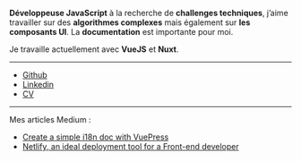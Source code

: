 __Développeuse JavaScript__ à la recherche de __challenges techniques__, j’aime travailler sur des __algorithmes complexes__ mais également sur __les composants UI__. La __documentation__ est importante pour moi.

Je travaille actuellement avec __VueJS__ et __Nuxt__.

____

- [Github](https://github.com/Assitan)
- [Linkedin](https://www.linkedin.com/in/assitank)
- <a href="assitan-kone.pdf" target="_blank">CV</a>

____

Mes articles Medium :

- [Create a simple i18n doc with VuePress](https://medium.com/@assitan/create-a-simple-i18n-doc-with-vuepress-abf55a8eecd0)
- [Netlify, an ideal deployment tool for a Front-end developer](https://medium.com/@assitan/netlify-ideal-deployment-tool-for-a-front-end-developer-46220d3bbd86)
